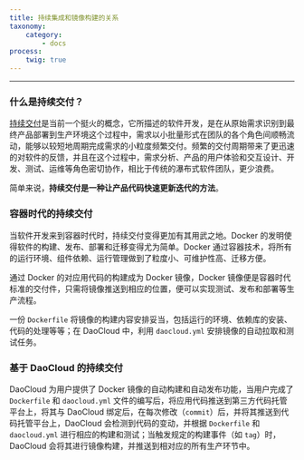 ```yaml
---
title: 持续集成和镜像构建的关系
taxonomy:
    category:
        - docs
process:
    twig: true
---
```


<!-- reviewed by fiona -->

<!--

可以先引用一些持续交付的理论性内容，比如http://exceedhl.thoughtworkers.org/cd/cd.html


什么是持续集成，持续集成的重要性
镜像构建，容器化软件交付，镜像是标准的交付件
自动构建节省时间，确保代码版本和镜像版本的高度一致

daocloud 平台，把这两个流程串联在一起，建议用户每次 commit 都跑 ci
每次打 tag 都执行build

强调 DaoCloud 的代码库绑定、CI持续集成测试、镜像构建 是一条高速流水线，实现了从代码到标准容器交付件的自动化、标准化流程。

-->

---

### 什么是持续交付？

[持续交付](http://en.wikipedia.org/wiki/Continuous_Delivery)是当前一个挺火的概念，它所描述的软件开发，是在从原始需求识别到最终产品部署到生产环境这个过程中，需求以小批量形式在团队的各个角色间顺畅流动，能够以较短地周期完成需求的小粒度频繁交付。频繁的交付周期带来了更迅速的对软件的反馈，并且在这个过程中，需求分析、产品的用户体验和交互设计、开发、测试、运维等角色密切协作，相比于传统的瀑布式软件团队，更少浪费。

简单来说，**持续交付是一种让产品代码快速更新迭代的方法**。

### 容器时代的持续交付

当软件开发来到容器时代时，持续交付变得更加有其用武之地。Docker 的发明使得软件的构建、发布、部署和迁移变得尤为简单。Docker 通过容器技术，将所有的运行环境、组件依赖、运行管理做到了粒度小、可维护性高、迁移方便。

通过 Docker 的对应用代码的构建成为 Docker 镜像，Docker 镜像便是容器时代标准的交付件，只需将镜像推送到相应的位置，便可以实现测试、发布和部署等生产流程。

一份 `Dockerfile` 将镜像的构建内容安排妥当，包括运行的环境、依赖库的安装、代码的处理等等；在 DaoCloud 中，利用 `daocloud.yml` 安排镜像的自动拉取和测试任务。

### 基于 DaoCloud 的持续交付

DaoCloud 为用户提供了 Docker 镜像的自动构建和自动发布功能，当用户完成了 `Dockerfile` 和 `daocloud.yml` 文件的编写后，将应用代码推送到第三方代码托管平台上，将其与 DaoCloud 绑定后，在每次修改（`commit`）后，并将其推送到代码托管平台上，DaoCloud 会检测到代码的变动，并根据 `Dockerfile` 和 `daocloud.yml` 进行相应的构建和测试；当触发规定的构建事件（如 `tag`）时，DaoCloud 会将其进行镜像构建，并推送到相对应的所有生产环节中。




